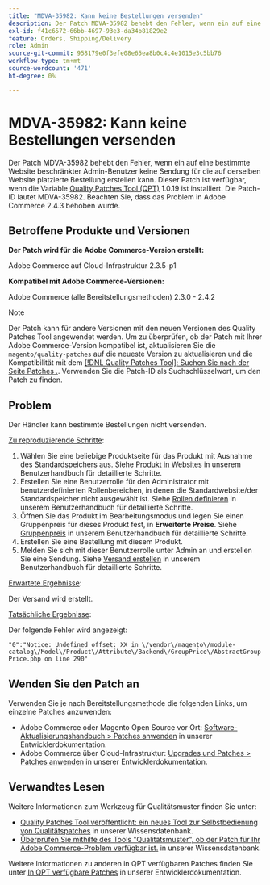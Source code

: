 ```yaml
---
title: "MDVA-35982: Kann keine Bestellungen versenden"
description: Der Patch MDVA-35982 behebt den Fehler, wenn ein auf eine bestimmte Website beschränkter Admin-Benutzer keine Sendung für die auf derselben Website platzierte Bestellung erstellen kann. Dieser Patch ist verfügbar, wenn das [Quality Patches Tool (QPT)](/help/announcements/adobe-commerce-announcements/magento-quality-patches-released-new-tool-to-self-serve-quality-patches.md) 1.0.19 installiert ist. Die Patch-ID lautet MDVA-35982. Beachten Sie, dass das Problem in Adobe Commerce 2.4.3 behoben wurde.
exl-id: f41c6572-66bb-4697-93e3-da34b81829e2
feature: Orders, Shipping/Delivery
role: Admin
source-git-commit: 958179e0f3efe08e65ea8b0c4c4e1015e3c5bb76
workflow-type: tm+mt
source-wordcount: '471'
ht-degree: 0%

---
```


# MDVA-35982: Kann keine Bestellungen versenden

Der Patch MDVA-35982 behebt den Fehler, wenn ein auf eine bestimmte Website beschränkter Admin-Benutzer keine Sendung für die auf derselben Website platzierte Bestellung erstellen kann. Dieser Patch ist verfügbar, wenn die Variable [Quality Patches Tool (QPT)](/help/announcements/adobe-commerce-announcements/magento-quality-patches-released-new-tool-to-self-serve-quality-patches.md) 1.0.19 ist installiert. Die Patch-ID lautet MDVA-35982. Beachten Sie, dass das Problem in Adobe Commerce 2.4.3 behoben wurde.

## Betroffene Produkte und Versionen

**Der Patch wird für die Adobe Commerce-Version erstellt:**

Adobe Commerce auf Cloud-Infrastruktur 2.3.5-p1

**Kompatibel mit Adobe Commerce-Versionen:**

Adobe Commerce (alle Bereitstellungsmethoden) 2.3.0 - 2.4.2

>[!NOTE]
>
>Der Patch kann für andere Versionen mit den neuen Versionen des Quality Patches Tool angewendet werden. Um zu überprüfen, ob der Patch mit Ihrer Adobe Commerce-Version kompatibel ist, aktualisieren Sie die `magento/quality-patches` auf die neueste Version zu aktualisieren und die Kompatibilität mit dem [[!DNL Quality Patches Tool]: Suchen Sie nach der Seite Patches .](https://devdocs.magento.com/quality-patches/tool.html#patch-grid). Verwenden Sie die Patch-ID als Suchschlüsselwort, um den Patch zu finden.

## Problem

Der Händler kann bestimmte Bestellungen nicht versenden.

<u>Zu reproduzierende Schritte</u>:

1. Wählen Sie eine beliebige Produktseite für das Produkt mit Ausnahme des Standardspeichers aus. Siehe [Produkt in Websites](https://docs.magento.com/user-guide/catalog/settings-basic-websites.html) in unserem Benutzerhandbuch für detaillierte Schritte.
1. Erstellen Sie eine Benutzerrolle für den Administrator mit benutzerdefinierten Rollenbereichen, in denen die Standardwebsite/der Standardspeicher nicht ausgewählt ist. Siehe [Rollen definieren](https://docs.magento.com/user-guide/system/permissions-user-roles.html#define-a-role) in unserem Benutzerhandbuch für detaillierte Schritte.
1. Öffnen Sie das Produkt im Bearbeitungsmodus und legen Sie einen Gruppenpreis für dieses Produkt fest, in **Erweiterte Preise**. Siehe [Gruppenpreis](https://docs.magento.com/user-guide/catalog/product-price-group.html) in unserem Benutzerhandbuch für detaillierte Schritte.
1. Erstellen Sie eine Bestellung mit diesem Produkt.
1. Melden Sie sich mit dieser Benutzerrolle unter Admin an und erstellen Sie eine Sendung. Siehe [Versand erstellen](https://docs.magento.com/user-guide/sales/shipments-create.html) in unserem Benutzerhandbuch für detaillierte Schritte.

<u>Erwartete Ergebnisse</u>:

Der Versand wird erstellt.

<u>Tatsächliche Ergebnisse</u>:

Der folgende Fehler wird angezeigt:

`"0":"Notice: Undefined offset: XX in \/vendor\/magento\/module-catalog\/Model\/Product\/Attribute\/Backend\/GroupPrice\/AbstractGroupPrice.php on line 290"`

## Wenden Sie den Patch an

Verwenden Sie je nach Bereitstellungsmethode die folgenden Links, um einzelne Patches anzuwenden:

* Adobe Commerce oder Magento Open Source vor Ort: [Software-Aktualisierungshandbuch > Patches anwenden](https://devdocs.magento.com/guides/v2.4/comp-mgr/patching/mqp.html) in unserer Entwicklerdokumentation.
* Adobe Commerce über Cloud-Infrastruktur: [Upgrades und Patches > Patches anwenden](https://devdocs.magento.com/cloud/project/project-patch.html) in unserer Entwicklerdokumentation.

## Verwandtes Lesen

Weitere Informationen zum Werkzeug für Qualitätsmuster finden Sie unter:

* [Quality Patches Tool veröffentlicht: ein neues Tool zur Selbstbedienung von Qualitätspatches](/help/announcements/adobe-commerce-announcements/magento-quality-patches-released-new-tool-to-self-serve-quality-patches.md) in unserer Wissensdatenbank.
* [Überprüfen Sie mithilfe des Tools &quot;Qualitätsmuster&quot;, ob der Patch für Ihr Adobe Commerce-Problem verfügbar ist.](/help/support-tools/patches-available-in-qpt-tool/check-patch-for-magento-issue-with-magento-quality-patches.md) in unserer Wissensdatenbank.

Weitere Informationen zu anderen in QPT verfügbaren Patches finden Sie unter [In QPT verfügbare Patches](https://devdocs.magento.com/quality-patches/tool.html#patch-grid) in unserer Entwicklerdokumentation.
